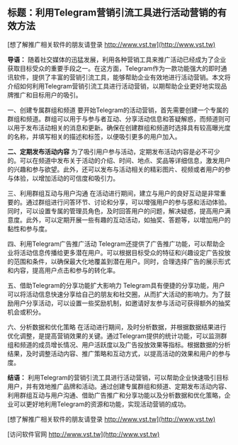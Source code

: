 ## **标题：利用Telegram营销引流工具进行活动营销的有效方法**

[想了解推广相关软件的朋友请登录 http://www.vst.tw](http://www.vst.tw)

**导语：**
随着社交媒体的迅猛发展，利用各种营销工具来推广活动已经成为了企业获取目标受众的重要手段之一。在这方面，Telegram作为一款功能强大的即时通讯软件，提供了丰富的营销引流工具，能够帮助企业有效地进行活动营销。本文将介绍如何利用Telegram营销引流工具进行活动营销，以期帮助企业更好地实现品牌推广和目标用户的吸引。

一、创建专属群组和频道
要开始Telegram的活动营销，首先需要创建一个专属的群组和频道。群组可以用于与参与者互动、分享活动信息和答疑解惑，而频道则可以用于发布活动相关的消息和更新。确保在创建群组和频道时选择具有较高曝光度的名称，并填写相关的描述和标签，以便吸引更多的用户加入。

**二、定期发布活动内容**
为了吸引用户参与活动，定期发布活动内容是必不可少的。可以在频道中发布关于活动的介绍、时间、地点、奖品等详细信息，激发用户的兴趣和参与欲望。此外，还可以发布与活动相关的精彩图片、视频或者用户的参与体验，以增加活动的可信度和吸引力。

三、利用群组互动与用户沟通
在活动进行期间，建立与用户的良好互动是非常重要的。通过群组进行问答环节、讨论和分享，可以增强用户的参与感和活动体验。同时，可以设置专属的管理员角色，及时回答用户的问题，解决疑惑，提高用户满意度。此外，可以定期开展一些有趣的互动活动，如抽奖、答题等，以增加用户的黏性和参与度。

四、利用Telegram广告推广活动
Telegram还提供了广告推广功能，可以帮助企业将活动信息传播给更多潜在用户。可以根据目标受众的特征和兴趣设定广告投放的范围和条件，以确保最大化地覆盖到潜在用户。同时，合理选择广告的展示形式和内容，提高用户点击和参与的转化率。

五、借助Telegram的分享功能扩大影响力
Telegram具有便捷的分享功能，用户可以将活动信息快速分享给自己的朋友和社交圈，从而扩大活动的影响力。为了鼓励用户分享活动，可以设置一些奖励机制，如邀请好友参与活动可获得额外的抽奖机会或积分。

六、分析数据和优化策略
在活动进行期间，及时分析数据，并根据数据结果进行优化调整，是提高营销效果的关键。通过Telegram提供的统计功能，可以监测群组和频道的成员增长情况、用户活跃度以及广告投放效果等指标。根据数据的分析结果，及时调整活动内容、推广策略和互动方式，以提高活动的效果和用户的参与度。

**结语：**
利用Telegram的营销引流工具进行活动营销，可以帮助企业快速吸引目标用户，并有效地推广品牌和活动。通过创建专属群组和频道、定期发布活动内容、利用群组互动与用户沟通、借助广告推广和分享功能以及分析数据和优化策略，企业可以更好地利用Telegram的资源和功能，实现活动营销的成功。

[想了解推广相关软件的朋友请登录 http://www.vst.tw](http://www.vst.tw)


[访问软件官网 http://www.vst.tw](http://www.vst.tw)

